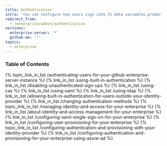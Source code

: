 ```yaml
---
title: Authentication
intro: 'You can configure how users sign into {% data variables.product.product_name %}.'
redirect_from:
  - /enterprise/admin/authentication
versions:
  enterprise-server: '*'
  github-ae: '*'
topics:
  - enterprise
---
```



### Table of Contents

{% topic_link_in_list /authenticating-users-for-your-github-enterprise-server-instance %}
    {% link_in_list /using-built-in-authentication %}
    {% link_in_list /disabling-unauthenticated-sign-ups %}
    {% link_in_list /using-cas %}
    {% link_in_list /using-saml %}
    {% link_in_list /using-ldap %}
    {% link_in_list /allowing-built-in-authentication-for-users-outside-your-identity-provider %}
    {% link_in_list /changing-authentication-methods %}
{% topic_link_in_list /managing-identity-and-access-for-your-enterprise %}
    {% link_in_list /about-identity-and-access-management-for-your-enterprise %}
    {% link_in_list /configuring-saml-single-sign-on-for-your-enterprise %}
    {% link_in_list /configuring-user-provisioning-for-your-enterprise %}
{% topic_link_in_list /configuring-authentication-and-provisioning-with-your-identity-provider %}
    {% link_in_list /configuring-authentication-and-provisioning-for-your-enterprise-using-azure-ad %}
